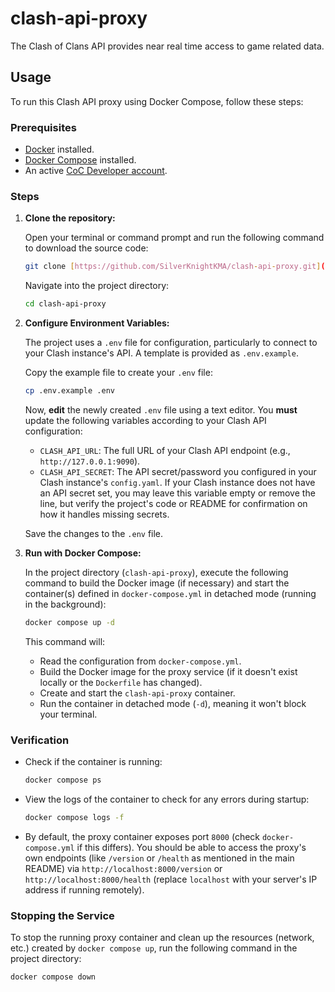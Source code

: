 # clash-api-proxy
The Clash of Clans API provides near real time access to game related data.

## Usage

To run this Clash API proxy using Docker Compose, follow these steps:

### Prerequisites

* [Docker](https://www.docker.com/get-started/) installed.
* [Docker Compose](https://docs.docker.com/compose/install/) installed.
* An active [CoC Developer account](https://developer.clashofclans.com/#/).

### Steps

1.  **Clone the repository:**

    Open your terminal or command prompt and run the following command to download the source code:

    ```bash
    git clone [https://github.com/SilverKnightKMA/clash-api-proxy.git](https://github.com/SilverKnightKMA/clash-api-proxy.git)
    ```

    Navigate into the project directory:

    ```bash
    cd clash-api-proxy
    ```

2.  **Configure Environment Variables:**

    The project uses a `.env` file for configuration, particularly to connect to your Clash instance's API. A template is provided as `.env.example`.

    Copy the example file to create your `.env` file:

    ```bash
    cp .env.example .env
    ```

    Now, **edit** the newly created `.env` file using a text editor. You **must** update the following variables according to your Clash API configuration:

    * `CLASH_API_URL`: The full URL of your Clash API endpoint (e.g., `http://127.0.0.1:9090`).
    * `CLASH_API_SECRET`: The API secret/password you configured in your Clash instance's `config.yaml`. If your Clash instance does not have an API secret set, you may leave this variable empty or remove the line, but verify the project's code or README for confirmation on how it handles missing secrets.

    Save the changes to the `.env` file.

3.  **Run with Docker Compose:**

    In the project directory (`clash-api-proxy`), execute the following command to build the Docker image (if necessary) and start the container(s) defined in `docker-compose.yml` in detached mode (running in the background):

    ```bash
    docker compose up -d
    ```

    This command will:
    * Read the configuration from `docker-compose.yml`.
    * Build the Docker image for the proxy service (if it doesn't exist locally or the `Dockerfile` has changed).
    * Create and start the `clash-api-proxy` container.
    * Run the container in detached mode (`-d`), meaning it won't block your terminal.

### Verification

* Check if the container is running:
    ```bash
    docker compose ps
    ```
* View the logs of the container to check for any errors during startup:
    ```bash
    docker compose logs -f
    ```
* By default, the proxy container exposes port `8000` (check `docker-compose.yml` if this differs). You should be able to access the proxy's own endpoints (like `/version` or `/health` as mentioned in the main README) via `http://localhost:8000/version` or `http://localhost:8000/health` (replace `localhost` with your server's IP address if running remotely).

### Stopping the Service

To stop the running proxy container and clean up the resources (network, etc.) created by `docker compose up`, run the following command in the project directory:

```bash
docker compose down
